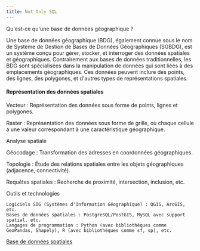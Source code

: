 ```yaml
---
title: Not Only SQL
---
```


Qu'est-ce qu'une base de données géographique ?

Une base de données géographique (BDG), également connue sous le nom de Système de Gestion de Bases de Données Géographiques (SGBDG), est un système conçu pour gérer, stocker, et interroger des données spatiales et géographiques. Contrairement aux bases de données traditionnelles, les BDG sont spécialisées dans la manipulation de données qui sont liées à des emplacements géographiques. Ces données peuvent inclure des points, des lignes, des polygones, et d'autres types de représentations spatiales.

#### Représentation des données spatiales

Vecteur : Représentation des données sous forme de points, lignes et polygones.
    
Raster : Représentation des données sous forme de grille, où chaque cellule a une valeur correspondant à une caractéristique géographique.

Analyse spatiale

Géocodage : Transformation des adresses en coordonnées géographiques.

Topologie : Étude des relations spatiales entre les objets géographiques (adjacence, connectivité).

Requêtes spatiales : Recherche de proximité, intersection, inclusion, etc.

Outils et technologies

    Logiciels SIG (Systèmes d'Information Géographique) : QGIS, ArcGIS, etc.
    Bases de données spatiales : PostgreSQL/PostGIS, MySQL avec support spatial, etc.
    Langages de programmation : Python (avec bibliothèques comme GeoPandas, Shapely), R (avec bibliothèques comme sf, sp), etc.

[Base de données spatiales](spatial)
